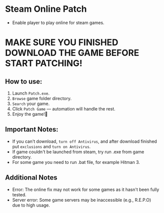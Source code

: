 # Steam Online Patch
- Enable player to play online for steam games.

# MAKE SURE YOU FINISHED DOWNLOAD THE GAME BEFORE START PATCHING!
## How to use:
1. Launch `Patch.exe`.
2. `Browse` game folder directory.
3. `Search` your game.
4. Click `Patch Game` — automation will handle the rest.
5. Enjoy the game!:tada:

## Important Notes:
- If you can't download, `turn off Antivirus`, and after download finished put `exclusions` and `turn on Antivirus`.
- If game couldn't be launched from steam, try run .exe from game directory.
- For some game you need to run .bat file, for example Hitman 3.

## Additional Notes
- Error: The online fix may not work for some games as it hasn't been fully tested.
- Server error: Some game servers may be inaccessible (e.g., R.E.P.O) due to high usage.
